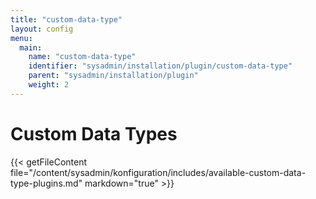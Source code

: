 ```yaml
---
title: "custom-data-type"
layout: config
menu:
  main:
    name: "custom-data-type"
    identifier: "sysadmin/installation/plugin/custom-data-type"
    parent: "sysadmin/installation/plugin"
    weight: 2
---
```

# Custom Data Types

{{< getFileContent file="/content/sysadmin/konfiguration/includes/available-custom-data-type-plugins.md" markdown="true" >}}